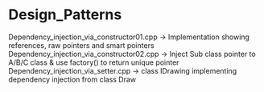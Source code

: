 # Design_Patterns
Dependency_injection_via_constructor01.cpp ->  Implementation showing references, raw pointers and smart pointers<br/>
Dependency_injection_via_constructor02.cpp -> Inject Sub class pointer to A/B/C class & use factory() to return unique pointer<br/>
Dependency_injection_via_setter.cpp -> class IDrawing implementing dependency injection from class Draw<br/>
